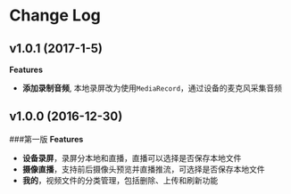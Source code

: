 # Change Log

## v1.0.1 (2017-1-5)
**Features**
* **添加录制音频**, 本地录屏改为使用`MediaRecord`，通过设备的麦克风采集音频

## v1.0.0 (2016-12-30)
###第一版
**Features**
* **设备录屏**，录屏分本地和直播，直播可以选择是否保存本地文件
* **摄像直播**，支持前后摄像头预览并直播推流，可选择是否保存本地文件
* **我的**，视频文件的分类管理，包括删除、上传和刷新功能